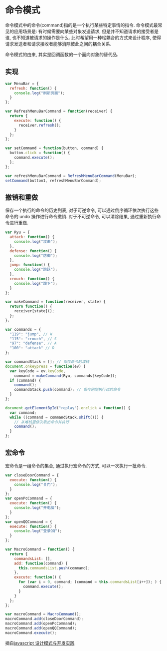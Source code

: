 # 命令模式

命令模式中的命令(command)指的是一个执行某些特定事情的指令. 命令模式最常见的应用场景是: 有时候需要向某些对象发送请求, 但是并不知道请求的接受者是谁, 也不知道被请求的操作是什么. 此时希望用一种松耦合的方式来设计程序, 使得请求发送者和请求接收者能够消除彼此之间的耦合关系.

命令模式的由来, 其实是回调函数的一个面向对象的替代品.

## 实现

```javascript
var MenuBar = {
  refresh: function() {
    console.log("刷新页面");
  }
};

var RefreshMenuBarCommand = function(receiver) {
  return {
    execute: function() {
      receiver.refresh();
    }
  };
};

var setCommand = function(button, command) {
  button.click = function() {
    command.execute();
  };
};

var refreshMenuBarCommand = RefreshMenuBarCommand(MenuBar);
setCommand(button1, refreshMenuBarCommand);
```

## 撤销和重做

保存一个执行的命令的历史列表, 对于可逆命令, 可以通过倒序循环依次执行这些命令的 undo 操作进行命令撤销. 对于不可逆命令, 可以清除结果, 通过重新执行命令进行重做.

```javascript
var Ryu = {
  attack: function() {
    console.log("攻击");
  },
  defense: function() {
    console.log("防御");
  },
  jump: function() {
    console.log("跳跃");
  },
  crouch: function() {
    console.log("蹲下");
  }
};

var makeCommand = function(receiver, state) {
  return function() {
    receiver[state]();
  };
};

var commands = {
  "119": "jump", // W
  "115": "crouch", // S
  "97": "defense", // A
  "100": "attack" // D
};

var commandStack = []; // 保存命令的堆栈
document.onkeypress = function(ev) {
  var keyCode = ev.keyCode,
    command = makeCommand(Ryu, commands[keyCode]);
  if (command) {
    command();
    commandStack.push(command); // 保存刚刚执行过的命令
  }
};

document.getElementById("replay").onclick = function() {
  var command;
  while ((command = commandStack.shift())) {
    // 从堆栈里依次取出命令并执行
    command();
  }
};
```

## 宏命令

宏命令是一组命令的集合, 通过执行宏命令的方式, 可以一次执行一批命令.

```javascript
var closeDoorCommand = {
  execute: function() {
    console.log("关门");
  }
};
var openPcCommand = {
  execute: function() {
    console.log("开电脑");
  }
};
var openQQCommand = {
  execute: function() {
    console.log("登录QQ");
  }
};

var MacroCommand = function() {
  return {
    commandsList: [],
    add: function(command) {
      this.commandsList.push(command);
    },
    execute: function() {
      for (var i = 0, command; (command = this.commandsList[i++]); ) {
        command.execute();
      }
    }
  };
};

var macroCommand = MacroCommand();
macroCommand.add(closeDoorCommand);
macroCommand.add(openPcCommand);
macroCommand.add(openQQCommand);
macroCommand.execute();
```

摘自[javascript 设计模式与开发实践](https://book.douban.com/subject/26382780/)
